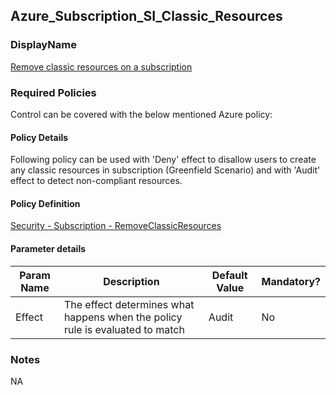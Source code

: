 ## Azure_Subscription_SI_Classic_Resources

### DisplayName 
[Remove classic resources on a subscription](../../../Control%20coverage/Feature/SubscriptionCore.md#Azure_Subscription_SI_Classic_Resources)

### Required Policies
Control can be covered with the below mentioned Azure policy:

#### Policy Details

Following policy can be used with 'Deny' effect to disallow users to create any classic resources in subscription (Greenfield Scenario) and with 'Audit' effect to detect non-compliant resources.

#### Policy Definition
[Security - Subscription - RemoveClassicResources](./Security%20-%20Subscription%20-%20RemoveClassicResources.json)

#### Parameter details

|Param Name|Description|Default Value|Mandatory?
|----|----|----|----|
| Effect | The effect determines what happens when the policy rule is evaluated to match| Audit |No |


### Notes
NA